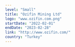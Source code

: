 ```yaml
---
level: "Small"
title: "Ozifin Mining Ltd"
logo: "www.ozifin.com.png"
startDate: "2022-02-01"
endDate: "2023-02-28"
link: "http://www.ozifin.com/"
country: "Turkey"
---
```

